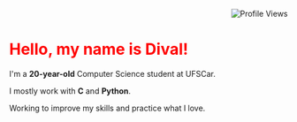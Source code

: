 <p align="right">
  <img src="https://komarev.com/ghpvc/?username=itsdibas" alt="Profile Views">
</p>

# <span style="color:red">Hello, my name is Dival!</span>

I'm a **20-year-old** Computer Science student at UFSCar.

I mostly work with **C** and **Python**.

Working to improve my skills and practice what I love.
